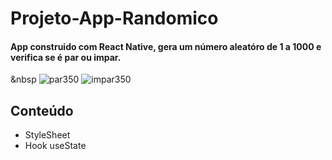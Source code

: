 # Projeto-App-Randomico

#### App construido com React Native, gera um número aleatóro  de 1 a 1000 e verifica se é par ou impar.
&nbsp
![par350](https://user-images.githubusercontent.com/48336696/168388519-38912576-d6a9-4175-a4cc-ab813c0ab04d.jpeg)
![impar350](https://user-images.githubusercontent.com/48336696/168388306-7dde01ff-0ec2-4d56-a2dd-f74b2574191a.jpeg)


## Conteúdo
* StyleSheet
* Hook useState
